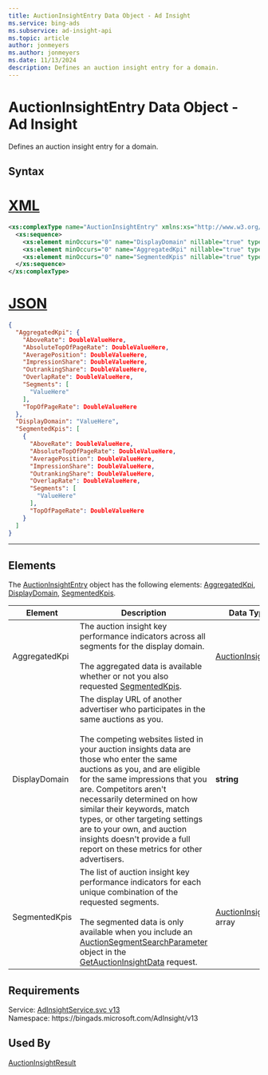 ```yaml
---
title: AuctionInsightEntry Data Object - Ad Insight
ms.service: bing-ads
ms.subservice: ad-insight-api
ms.topic: article
author: jonmeyers
ms.author: jonmeyers
ms.date: 11/13/2024
description: Defines an auction insight entry for a domain.
---
```

# AuctionInsightEntry Data Object - Ad Insight
Defines an auction insight entry for a domain.

## Syntax

# [XML](#tab/xml)

```xml
<xs:complexType name="AuctionInsightEntry" xmlns:xs="http://www.w3.org/2001/XMLSchema">
  <xs:sequence>
    <xs:element minOccurs="0" name="DisplayDomain" nillable="true" type="xs:string" />
    <xs:element minOccurs="0" name="AggregatedKpi" nillable="true" type="tns:AuctionInsightKpi" />
    <xs:element minOccurs="0" name="SegmentedKpis" nillable="true" type="tns:ArrayOfAuctionInsightKpi" />
  </xs:sequence>
</xs:complexType>
```

# [JSON](#tab/json)

```json
{
  "AggregatedKpi": {
    "AboveRate": DoubleValueHere,
    "AbsoluteTopOfPageRate": DoubleValueHere,
    "AveragePosition": DoubleValueHere,
    "ImpressionShare": DoubleValueHere,
    "OutrankingShare": DoubleValueHere,
    "OverlapRate": DoubleValueHere,
    "Segments": [
      "ValueHere"
    ],
    "TopOfPageRate": DoubleValueHere
  },
  "DisplayDomain": "ValueHere",
  "SegmentedKpis": [
    {
      "AboveRate": DoubleValueHere,
      "AbsoluteTopOfPageRate": DoubleValueHere,
      "AveragePosition": DoubleValueHere,
      "ImpressionShare": DoubleValueHere,
      "OutrankingShare": DoubleValueHere,
      "OverlapRate": DoubleValueHere,
      "Segments": [
        "ValueHere"
      ],
      "TopOfPageRate": DoubleValueHere
    }
  ]
}
```

-----

## <a name="elements"></a>Elements

The [AuctionInsightEntry](auctioninsightentry.md) object has the following elements: [AggregatedKpi](#aggregatedkpi), [DisplayDomain](#displaydomain), [SegmentedKpis](#segmentedkpis).

|Element|Description|Data Type|
|-----------|---------------|-------------|
|<a name="aggregatedkpi"></a>AggregatedKpi|The auction insight key performance indicators across all segments for the display domain.<br/><br/>The aggregated data is available whether or not you also requested [SegmentedKpis](#segmentedkpis).|[AuctionInsightKpi](auctioninsightkpi.md)|
|<a name="displaydomain"></a>DisplayDomain|The display URL of another advertiser who participates in the same auctions as you.<br/><br/>The competing websites listed in your auction insights data are those who enter the same auctions as you, and are eligible for the same impressions that you are. Competitors aren't necessarily determined on how similar their keywords, match types, or other targeting settings are to your own, and auction insights doesn't provide a full report on these metrics for other advertisers.|**string**|
|<a name="segmentedkpis"></a>SegmentedKpis|The list of auction insight key performance indicators for each unique combination of the requested segments.<br/><br/>The segmented data is only available when you include an [AuctionSegmentSearchParameter](auctionsegmentsearchparameter.md) object in the [GetAuctionInsightData](getauctioninsightdata.md) request.|[AuctionInsightKpi](auctioninsightkpi.md) array|

## Requirements
Service: [AdInsightService.svc v13](https://adinsight.api.bingads.microsoft.com/Api/Advertiser/AdInsight/v13/AdInsightService.svc)  
Namespace: https\://bingads.microsoft.com/AdInsight/v13  

## Used By
[AuctionInsightResult](auctioninsightresult.md)  
